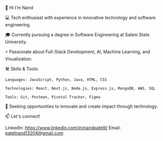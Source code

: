 👋 Hi I'm Nand

  💻 Tech enthusiast with experience in innovative technology and software engineering.
  
  🎓 Currently pursuing a degree in Software Engineering at Salem State University.

  ⚡ Passionate about Full-Stack Development, AI, Machine Learning, and Visualization.

🛠 Skills & Tools:

    Languages: JavaScript, Python, Java, HTML, CSS
      
    Technologies: React, Next.js, Node.js, Express.js, MongoDB, AWS, SQL
      
    Tools: Git, Postman, Pivotal Tracker, Figma

🚀 Seeking opportunities to innovate and create impact through technology.

📫 Let's connect!

LinkedIn: https://www.linkedin.com/in/nandpatelll/
Email: patelnand13204@gmail.com
